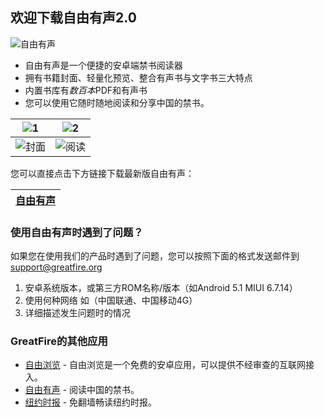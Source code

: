 ## 欢迎下载自由有声2.0

![自由有声](https://github.com/gfsupport/wiki/raw/master/fbs2.png)

* 自由有声是一个便捷的安卓端禁书阅读器
* 拥有书籍封面、轻量化预览、整合有声书与文字书三大特点
* 内置书库有*数百本*PDF和有声书
* 您可以使用它随时随地阅读和分享中国的禁书。

|![1](https://github.com/gfsupport/wiki/raw/master/11.png)|![2](https://github.com/gfsupport/wiki/raw/master/22.png)|
| --- | --- |
|![封面](https://github.com/gfsupport/wiki/raw/master/%E5%B0%81%E9%9D%A2.png)|![阅读](https://github.com/gfsupport/wiki/raw/master/%E9%98%85%E8%AF%BB.png)|

您可以直接点击下方链接下载最新版自由有声：

| [自由有声](https://github.com/greatfire/z/raw/master/FreeBooks.apk) |
| --- |

### 使用自由有声时遇到了问题？

如果您在使用我们的产品时遇到了问题，您可以按照下面的格式发送邮件到<support@greatfire.org>

1. 安卓系统版本，或第三方ROM名称/版本（如Android 5.1 MIUI 6.7.14）
2. 使用何种网络 如（中国联通、中国移动4G）
3. 详细描述发生问题时的情况

### GreatFire的其他应用
* [自由浏览](https://github.com/greatfire/wiki/blob/master/FB.md) - 自由浏览是一个免费的安卓应用，可以提供不经审查的互联网接入。
* [自由有声](https://github.com/greatfire/wiki/blob/master/FBS.md) - 阅读中国的禁书。
* [纽约时报](https://github.com/greatfire/wiki/blob/master/NYT.md) - 免翻墙畅读纽约时报。
